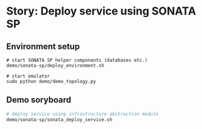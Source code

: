 #  Story: Deploy service using SONATA SP

## Environment setup

```
# start SONATA SP helper components (databases etc.) 
demo/sonata-sp/deploy_environment.sh

# start emulator
sudo python demo/demo_topology.py
```

## Demo soryboard

```sh
# deploy service using infrastructure abstraction module
demo/sonata-sp/sonata_deploy_service.sh
```
